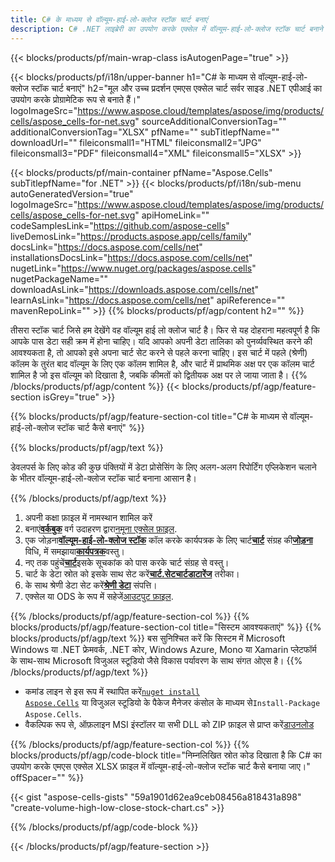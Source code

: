 ```yaml
---
title: C# के माध्यम से वॉल्यूम-हाई-लो-क्लोज स्टॉक चार्ट बनाएं
description: C# .NET लाइब्रेरी का उपयोग करके एक्सेल में वॉल्यूम-हाई-लो-क्लोज स्टॉक चार्ट बनाने के लिए नमूना कोड। VB.NET, Asp.NET या किसी .NET आधारित एप्लिकेशन के भीतर MS Excel में वॉल्यूम-हाई-लो-क्लोज़ स्टॉक चार्ट बनाने के लिए इस कोड का उपयोग करें।
---
```

{{< blocks/products/pf/main-wrap-class isAutogenPage="true" >}}

{{< blocks/products/pf/i18n/upper-banner h1="C# के माध्यम से वॉल्यूम-हाई-लो-क्लोज स्टॉक चार्ट बनाएं" h2="मूल और उच्च प्रदर्शन एमएस एक्सेल चार्ट सर्वर साइड .NET एपीआई का उपयोग करके प्रोग्रामेटिक रूप से बनाते हैं।" logoImageSrc="https://www.aspose.cloud/templates/aspose/img/products/cells/aspose_cells-for-net.svg" sourceAdditionalConversionTag="" additionalConversionTag="XLSX" pfName="" subTitlepfName="" downloadUrl="" fileiconsmall1="HTML" fileiconsmall2="JPG" fileiconsmall3="PDF" fileiconsmall4="XML" fileiconsmall5="XLSX" >}}

{{< blocks/products/pf/main-container pfName="Aspose.Cells" subTitlepfName="for .NET" >}}
{{< blocks/products/pf/i18n/sub-menu autoGeneratedVersion="true" logoImageSrc="https://www.aspose.cloud/templates/aspose/img/products/cells/aspose_cells-for-net.svg" apiHomeLink="" codeSamplesLink="https://github.com/aspose-cells" liveDemosLink="https://products.aspose.app/cells/family" docsLink="https://docs.aspose.com/cells/net" installationsDocsLink="https://docs.aspose.com/cells/net" nugetLink="https://www.nuget.org/packages/aspose.cells" nugetPackageName="" downloadAsLink="https://downloads.aspose.com/cells/net" learnAsLink="https://docs.aspose.com/cells/net" apiReference="" mavenRepoLink="" >}}
{{% blocks/products/pf/agp/content h2="" %}}

तीसरा स्टॉक चार्ट जिसे हम देखेंगे वह वॉल्यूम हाई लो क्लोज चार्ट है। फिर से यह दोहराना महत्वपूर्ण है कि आपके पास डेटा सही क्रम में होना चाहिए। यदि आपको अपनी डेटा तालिका को पुनर्व्यवस्थित करने की आवश्यकता है, तो आपको इसे अपना चार्ट सेट करने से पहले करना चाहिए। इस चार्ट में पहले (श्रेणी) कॉलम के तुरंत बाद वॉल्यूम के लिए एक कॉलम शामिल है, और चार्ट में प्राथमिक अक्ष पर एक कॉलम चार्ट शामिल है जो इस वॉल्यूम को दिखाता है, जबकि कीमतों को द्वितीयक अक्ष पर ले जाया जाता है।
{{% /blocks/products/pf/agp/content %}}
{{< blocks/products/pf/agp/feature-section isGrey="true" >}}

{{% blocks/products/pf/agp/feature-section-col title="C# के माध्यम से वॉल्यूम-हाई-लो-क्लोज स्टॉक चार्ट कैसे बनाएं" %}}

{{% blocks/products/pf/agp/text %}}

डेवलपर्स के लिए कोड की कुछ पंक्तियों में डेटा प्रोसेसिंग के लिए अलग-अलग रिपोर्टिंग एप्लिकेशन चलाने के भीतर वॉल्यूम-हाई-लो-क्लोज स्टॉक चार्ट बनाना आसान है।

{{% /blocks/products/pf/agp/text %}}

1. अपनी कक्षा फ़ाइल में नामस्थान शामिल करें
1.  बनाएं[**वर्कबुक**](https://reference.aspose.com/cells/net/aspose.cells/workbook) वर्ग उदाहरण द्वारा[नमूना एक्सेल फ़ाइल](Volume-High-Low-Close.xlsx).
1.  एक जोड़ना[**वॉल्यूम-हाई-लो-क्लोज स्टॉक**](https://reference.aspose.com/cells/net/aspose.cells.charts/charttype) कॉल करके कार्यपत्रक के लिए चार्ट[**चार्ट**](https://reference.aspose.com/cells/net/aspose.cells.charts/chartcollection) संग्रह की[**जोड़ना**](https://reference.aspose.com/cells/net/aspose.cells.charts/chartcollection/methods/add) विधि, में समझाया[**कार्यपत्रक**](https://reference.aspose.com/cells/net/aspose.cells/worksheet)वस्तु।
1.  नए तक पहुंचें[**चार्ट**](https://reference.aspose.com/cells/net/aspose.cells.charts/chart)इसके सूचकांक को पास करके चार्ट संग्रह से वस्तु।
1.  चार्ट के डेटा स्रोत को इसके साथ सेट करें[**चार्ट.सेटचार्टडाटारेंज**](https://reference.aspose.com/cells/net/aspose.cells.charts/chart/methods/setchartdatarange) तरीका।
1.  के साथ श्रेणी डेटा सेट करें[**श्रेणी डेटा**](https://reference.aspose.com/cells/net/aspose.cells.charts/seriescollection/categorydata/) संपत्ति।
1.  एक्सेल या ODS के रूप में सहेजें[आउटपुट फ़ाइल](out.xlsx).

{{% /blocks/products/pf/agp/feature-section-col %}}
{{% blocks/products/pf/agp/feature-section-col title="सिस्टम आवश्यकताएं" %}}
{{% blocks/products/pf/agp/text %}}
बस सुनिश्चित करें कि सिस्टम में Microsoft Windows या .NET फ्रेमवर्क, .NET कोर, Windows Azure, Mono या Xamarin प्लेटफॉर्म के साथ-साथ Microsoft विजुअल स्टूडियो जैसे विकास पर्यावरण के साथ संगत ओएस है।
{{% /blocks/products/pf/agp/text %}}
-  कमांड लाइन से इस रूप में स्थापित करें<code><a href="https://downloads.aspose.com/cells/net">nuget install Aspose.Cells</a></code> या विजुअल स्टूडियो के पैकेज मैनेजर कंसोल के माध्यम से<code>Install-Package Aspose.Cells</code>.
-  वैकल्पिक रूप से, ऑफ़लाइन MSI इंस्टॉलर या सभी DLL को ZIP फ़ाइल से प्राप्त करें<a href="https://downloads.aspose.com/cells/net">डाउनलोड</a>

{{% /blocks/products/pf/agp/feature-section-col %}}
{{% blocks/products/pf/agp/code-block title="निम्नलिखित स्रोत कोड दिखाता है कि C# का उपयोग करके एमएस एक्सेल XLSX फ़ाइल में वॉल्यूम-हाई-लो-क्लोज स्टॉक चार्ट कैसे बनाया जाए।" offSpacer="" %}}

{{< gist "aspose-cells-gists" "59a1901d62ea9ceb08456a818431a898" "create-volume-high-low-close-stock-chart.cs" >}}

{{% /blocks/products/pf/agp/code-block %}}

{{< /blocks/products/pf/agp/feature-section >}}

<!-- aboutfile Starts -->
